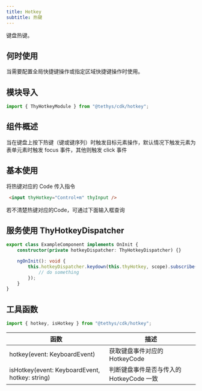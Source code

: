 ```yaml
---
title: Hotkey
subtitle: 热键
---
```


<alert>键盘热键。</alert>

## 何时使用

当需要配置全局快捷键操作或指定区域快捷键操作时使用。

## 模块导入
```ts
import { ThyHotkeyModule } from "@tethys/cdk/hotkey";
```

## 组件概述
当在键盘上按下热键（键或键序列）时触发目标元素操作，默认情况下触发元素为表单元素时触发 focus 事件，其他则触发 click 事件 

## 基本使用
将热键对应的 Code 传入指令
```html
 <input thyHotkey="Control+m" thyInput />
```
<example name="thy-hotkey-basic-example" />

若不清楚热键对应的Code，可通过下面输入框查询
<example name="thy-hotkey-query-example" />

## 服务使用 ThyHotkeyDispatcher

```typescript
export class ExampleComponent implements OnInit {
    constructor(private hotkeyDispatcher: ThyHotkeyDispatcher) {}

    ngOnInit(): void {
        this.hotkeyDispatcher.keydown(this.thyHotkey, scope).subscribe((event: KeyboardEvent) => {
            // do something
        });
    }
}
```

## 工具函数

```ts
import { hotkey, isHotkey } from "@tethys/cdk/hotkey";
```

| 函数 | 描述 |
| ------ | ------ |
| hotkey(event: KeyboardEvent) | 获取键盘事件对应的 HotkeyCode |
| isHotkey(event: KeyboardEvent, hotkey: string) | 判断键盘事件是否与传入的 HotkeyCode 一致 |
